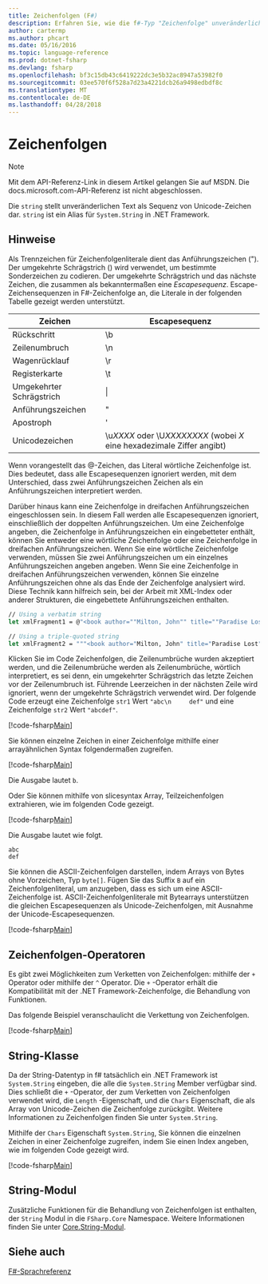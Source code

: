 ```yaml
---
title: Zeichenfolgen (F#)
description: Erfahren Sie, wie die f#-Typ "Zeichenfolge" unveränderlichen Text als Sequenz von Unicode-Zeichen darstellt.
author: cartermp
ms.author: phcart
ms.date: 05/16/2016
ms.topic: language-reference
ms.prod: dotnet-fsharp
ms.devlang: fsharp
ms.openlocfilehash: bf3c15db43c6419222dc3e5b32ac8947a53982f0
ms.sourcegitcommit: 03ee570f6f528a7d23a4221dcb26a9498edbdf8c
ms.translationtype: MT
ms.contentlocale: de-DE
ms.lasthandoff: 04/28/2018
---
```

# <a name="strings"></a>Zeichenfolgen

> [!NOTE]
Mit dem API-Referenz-Link in diesem Artikel gelangen Sie auf MSDN.  Die docs.microsoft.com-API-Referenz ist nicht abgeschlossen.

Die `string` stellt unveränderlichen Text als Sequenz von Unicode-Zeichen dar. `string` ist ein Alias für `System.String` in .NET Framework.

## <a name="remarks"></a>Hinweise
Als Trennzeichen für Zeichenfolgenliterale dient das Anführungszeichen ("). Der umgekehrte Schrägstrich (\) wird verwendet, um bestimmte Sonderzeichen zu codieren. Der umgekehrte Schrägstrich und das nächste Zeichen, die zusammen als bekanntermaßen eine *Escapesequenz*. Escape-Zeichensequenzen in F#-Zeichenfolge an, die Literale in der folgenden Tabelle gezeigt werden unterstützt.

|Zeichen|Escapesequenz|
|---------|---------------|
|Rückschritt|\b|
|Zeilenumbruch|\n|
|Wagenrücklauf|\r|
|Registerkarte|\t|
|Umgekehrter Schrägstrich|\\|
|Anführungszeichen|\"|
|Apostroph|\'|
|Unicodezeichen|\u*XXXX* oder \U*XXXXXXXX* (wobei *X* eine hexadezimale Ziffer angibt)|

Wenn vorangestellt das @-Zeichen, das Literal wörtliche Zeichenfolge ist. Dies bedeutet, dass alle Escapesequenzen ignoriert werden, mit dem Unterschied, dass zwei Anführungszeichen Zeichen als ein Anführungszeichen interpretiert werden.

Darüber hinaus kann eine Zeichenfolge in dreifachen Anführungszeichen eingeschlossen sein. In diesem Fall werden alle Escapesequenzen ignoriert, einschließlich der doppelten Anführungszeichen. Um eine Zeichenfolge angeben, die Zeichenfolge in Anführungszeichen ein eingebetteter enthält, können Sie entweder eine wörtliche Zeichenfolge oder eine Zeichenfolge in dreifachen Anführungszeichen. Wenn Sie eine wörtliche Zeichenfolge verwenden, müssen Sie zwei Anführungszeichen um ein einzelnes Anführungszeichen angeben angeben. Wenn Sie eine Zeichenfolge in dreifachen Anführungszeichen verwenden, können Sie einzelne Anführungszeichen ohne als das Ende der Zeichenfolge analysiert wird. Diese Technik kann hilfreich sein, bei der Arbeit mit XML-Index oder anderer Strukturen, die eingebettete Anführungszeichen enthalten.

```fsharp
// Using a verbatim string
let xmlFragment1 = @"<book author=""Milton, John"" title=""Paradise Lost"">"

// Using a triple-quoted string
let xmlFragment2 = """<book author="Milton, John" title="Paradise Lost">"""
```

Klicken Sie im Code Zeichenfolgen, die Zeilenumbrüche wurden akzeptiert werden, und die Zeilenumbrüche werden als Zeilenumbrüche, wörtlich interpretiert, es sei denn, ein umgekehrter Schrägstrich das letzte Zeichen vor der Zeilenumbruch ist. Führende Leerzeichen in der nächsten Zeile wird ignoriert, wenn der umgekehrte Schrägstrich verwendet wird. Der folgende Code erzeugt eine Zeichenfolge `str1` Wert `"abc\n     def"` und eine Zeichenfolge `str2` Wert `"abcdef"`.

[!code-fsharp[Main](../../../samples/snippets/fsharp/lang-ref-1/snippet1001.fs)]

Sie können einzelne Zeichen in einer Zeichenfolge mithilfe einer arrayähnlichen Syntax folgendermaßen zugreifen.

[!code-fsharp[Main](../../../samples/snippets/fsharp/lang-ref-1/snippet1002.fs)]

Die Ausgabe lautet `b`.

Oder Sie können mithilfe von slicesyntax Array, Teilzeichenfolgen extrahieren, wie im folgenden Code gezeigt.

[!code-fsharp[Main](../../../samples/snippets/fsharp/lang-ref-1/snippet1003.fs)]

Die Ausgabe lautet wie folgt.

```
abc
def
```

Sie können die ASCII-Zeichenfolgen darstellen, indem Arrays von Bytes ohne Vorzeichen, Typ `byte[]`. Fügen Sie das Suffix `B` auf ein Zeichenfolgenliteral, um anzugeben, dass es sich um eine ASCII-Zeichenfolge ist. ASCII-Zeichenfolgenliterale mit Bytearrays unterstützen die gleichen Escapesequenzen als Unicode-Zeichenfolgen, mit Ausnahme der Unicode-Escapesequenzen.

[!code-fsharp[Main](../../../samples/snippets/fsharp/lang-ref-1/snippet1004.fs)]
    
## <a name="string-operators"></a>Zeichenfolgen-Operatoren
Es gibt zwei Möglichkeiten zum Verketten von Zeichenfolgen: mithilfe der `+` Operator oder mithilfe der `^` Operator. Die `+` -Operator erhält die Kompatibilität mit der .NET Framework-Zeichenfolge, die Behandlung von Funktionen.

Das folgende Beispiel veranschaulicht die Verkettung von Zeichenfolgen.

[!code-fsharp[Main](../../../samples/snippets/fsharp/lang-ref-1/snippet1006.fs)]
    
## <a name="string-class"></a>String-Klasse
Da der String-Datentyp in f# tatsächlich ein .NET Framework ist `System.String` eingeben, die alle die `System.String` Member verfügbar sind. Dies schließt die `+` -Operator, der zum Verketten von Zeichenfolgen verwendet wird, die `Length` -Eigenschaft, und die `Chars` Eigenschaft, die als Array von Unicode-Zeichen die Zeichenfolge zurückgibt. Weitere Informationen zu Zeichenfolgen finden Sie unter `System.String`.

Mithilfe der `Chars` Eigenschaft `System.String`, Sie können die einzelnen Zeichen in einer Zeichenfolge zugreifen, indem Sie einen Index angeben, wie im folgenden Code gezeigt wird.

[!code-fsharp[Main](../../../samples/snippets/fsharp/lang-ref-1/snippet1005.fs)]
    
## <a name="string-module"></a>String-Modul
Zusätzliche Funktionen für die Behandlung von Zeichenfolgen ist enthalten, der `String` Modul in die `FSharp.Core` Namespace. Weitere Informationen finden Sie unter [Core.String-Modul](https://msdn.microsoft.com/visualfsharpdocs/conceptual/core.string-module-%5bfsharp%5d).

## <a name="see-also"></a>Siehe auch
[F#-Sprachreferenz](index.md)
